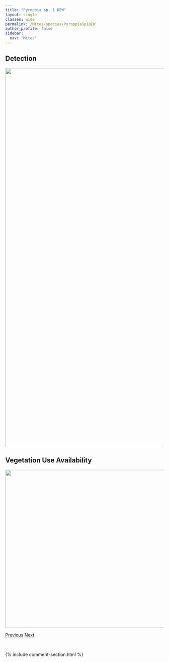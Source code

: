 ```yaml
---
title: "Pyroppia sp. 1 DEW"
layout: single
classes: wide
permalink: /Mites/species/PyroppiaSp1DEW
author_profile: false
sidebar:
  nav: "Mites"
---
```


<h2>Detection</h2>

<a href="https://drive.google.com/uc?export=view&id=174yfNWICpX20zYzWzbdYQmql6nl0C0LS">
<img src="https://drive.google.com/uc?export=view&id=174yfNWICpX20zYzWzbdYQmql6nl0C0LS" height = "1200" width = "800">
</a>


<h2>Vegetation Use Availability</h2>

<a href="https://drive.google.com/uc?export=view&id=1Fcy7wtxInuqBpxrITjf2u2E2jYPmk-ed">
<img src="https://drive.google.com/uc?export=view&id=1Fcy7wtxInuqBpxrITjf2u2E2jYPmk-ed" height = "500" width = "1000">
</a>


<a href="/DevelopmentWebsite/Mites/species/PunctoribatesPalustris" class="pagination--pager" title="Punctoribates palustris">Previous</a> <a href="/DevelopmentWebsite/Mites/species/QuatrobelbaMontana" class="pagination--pager" title="Quatrobelba montana">Next</a>

<p>&nbsp;</p>

{% include comment-section.html %}

